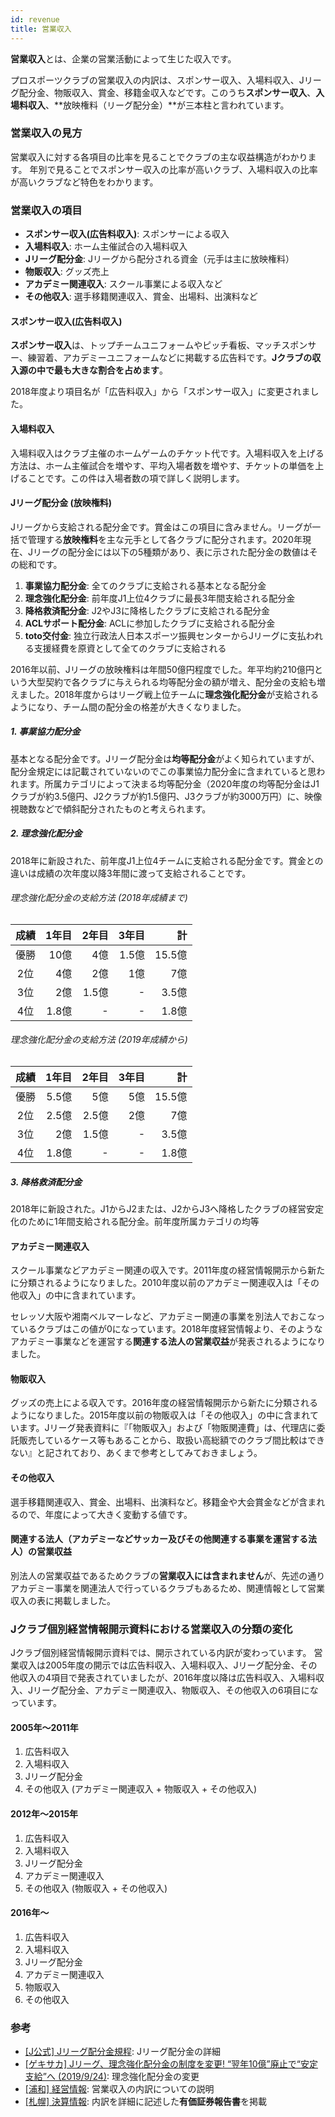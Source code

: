 ```yaml
---
id: revenue
title: 営業収入
---
```


**営業収入**とは、企業の営業活動によって生じた収入です。

プロスポーツクラブの営業収入の内訳は、スポンサー収入、入場料収入、Jリーグ配分金、物販収入、賞金、移籍金収入などです。このうち**スポンサー収入**、**入場料収入**、**放映権料（リーグ配分金）**が三本柱と言われています。

### 営業収入の見方

営業収入に対する各項目の比率を見ることでクラブの主な収益構造がわかります。
年別で見ることでスポンサー収入の比率が高いクラブ、入場料収入の比率が高いクラブなど特色をわかります。

### 営業収入の項目

- **スポンサー収入(広告料収入)**: スポンサーによる収入
- **入場料収入**: ホーム主催試合の入場料収入
- **Jリーグ配分金**: Jリーグから配分される資金（元手は主に放映権料）
- **物販収入**: グッズ売上
- **アカデミー関連収入**: スクール事業による収入など
- **その他収入**: 選手移籍関連収入、賞金、出場料、出演料など

#### スポンサー収入(広告料収入)

**スポンサー収入**は、トップチームユニフォームやピッチ看板、マッチスポンサー、練習着、アカデミーユニフォームなどに掲載する広告料です。**Jクラブの収入源の中で最も大きな割合を占めます**。

2018年度より項目名が「広告料収入」から「スポンサー収入」に変更されました。

#### 入場料収入

入場料収入はクラブ主催のホームゲームのチケット代です。入場料収入を上げる方法は、ホーム主催試合を増やす、平均入場者数を増やす、チケットの単価を上げることです。この件は入場者数の項で詳しく説明します。

#### Jリーグ配分金 (放映権料)

Jリーグから支給される配分金です。賞金はこの項目に含みません。リーグが一括で管理する**放映権料**を主な元手として各クラブに配分されます。2020年現在、Jリーグの配分金には以下の5種類があり、表に示された配分金の数値はその総和です。

1. **事業協力配分金**: 全てのクラブに支給される基本となる配分金
2. **理念強化配分金**: 前年度J1上位4クラブに最長3年間支給される配分金
3. **降格救済配分金**: J2やJ3に降格したクラブに支給される配分金
4. **ACLサポート配分金**: ACLに参加したクラブに支給される配分金
5. **toto交付金**: 独立行政法人日本スポーツ振興センターからJリーグに支払われる支援経費を原資として全てのクラブに支給される

2016年以前、Jリーグの放映権料は年間50億円程度でした。年平均約210億円という大型契約で各クラブに与えられる均等配分金の額が増え、配分金の支給も増えました。2018年度からはリーグ戦上位チームに**理念強化配分金**が支給されるようになり、チーム間の配分金の格差が大きくなりました。

##### 1. 事業協力配分金

基本となる配分金です。Jリーグ配分金は**均等配分金**がよく知られていますが、配分金規定には記載されていないのでこの事業協力配分金に含まれていると思われます。所属カテゴリによって決まる均等配分金（2020年度の均等配分金はJ1クラブが約3.5億円、J2クラブが約1.5億円、J3クラブが約3000万円）に、映像視聴数などで傾斜配分されたものと考えられます。

##### 2. 理念強化配分金

2018年に新設された、前年度J1上位4チームに支給される配分金です。賞金との違いは成績の次年度以降3年間に渡って支給されることです。

###### 理念強化配分金の支給方法 (2018年成績まで)

| 成績 | 1年目  | 2年目  | 3年目   | 計     |
| :--: | ----: | ----: | ----: | -----: |
| 優勝 | 10億  | 4億   | 1.5億 | 15.5億 |
| 2位  | 4億   | 2億   | 1億   | 7億    |
| 3位  | 2億   | 1.5億 | -     | 3.5億  |
| 4位  | 1.8億 | -     | -     | 1.8億  |

###### 理念強化配分金の支給方法 (2019年成績から)

| 成績 | 1年目  | 2年目  | 3年目   | 計     |
| :--: | ----: | ----: | --: | -----: |
| 優勝 | 5.5億 | 5億   | 5億 | 15.5億 |
| 2位  | 2.5億 | 2.5億 | 2億 | 7億    |
| 3位  | 2億   | 1.5億 | -   | 3.5億  |
| 4位  | 1.8億 | -     | -   | 1.8億  |

##### 3. 降格救済配分金

2018年に新設された。J1からJ2または、J2からJ3へ降格したクラブの経営安定化のために1年間支給される配分金。前年度所属カテゴリの均等

#### アカデミー関連収入

スクール事業などアカデミー関連の収入です。2011年度の経営情報開示から新たに分類されるようになりました。2010年度以前のアカデミー関連収入は「その他収入」の中に含まれています。

セレッソ大阪や湘南ベルマーレなど、アカデミー関連の事業を別法人でおこなっているクラブはこの値が0になっています。2018年度経営情報より、そのようなアカデミー事業などを運営する**関連する法人の営業収益**が発表されるようになりました。

#### 物販収入

グッズの売上による収入です。2016年度の経営情報開示から新たに分類されるようになりました。2015年度以前の物販収入は「その他収入」の中に含まれています。Jリーグ発表資料に『「物販収入」および「物販関連費」は、代理店に委託販売しているケース等もあることから、取扱い高総額でのクラブ間比較はできない』と記されており、あくまで参考としてみておきましょう。

#### その他収入

選手移籍関連収入、賞金、出場料、出演料など。移籍金や大会賞金などが含まれるので、年度によって大きく変動する値です。

#### 関連する法人（アカデミーなどサッカー及びその他関連する事業を運営する法人）の営業収益

別法人の営業収益であるためクラブの**営業収入には含まれません**が、先述の通りアカデミー事業を関連法人で行っているクラブもあるため、関連情報として営業収入の表に掲載しました。

### Jクラブ個別経営情報開示資料における営業収入の分類の変化

Jクラブ個別経営情報開示資料では、開示されている内訳が変わっています。
営業収入は2005年度の開示では広告料収入、入場料収入、Jリーグ配分金、その他収入の4項目で発表されていましたが、2016年度以降は広告料収入、入場料収入、Jリーグ配分金、アカデミー関連収入、物販収入、その他収入の6項目になっています。

#### 2005年〜2011年

1. 広告料収入
2. 入場料収入
3. Jリーグ配分金
4. その他収入 (アカデミー関連収入 + 物販収入 + その他収入)

#### 2012年〜2015年

1. 広告料収入
2. 入場料収入
3. Jリーグ配分金
4. アカデミー関連収入
5. その他収入 (物販収入 + その他収入)

#### 2016年〜

1. 広告料収入
2. 入場料収入
3. Jリーグ配分金
4. アカデミー関連収入
5. 物販収入
6. その他収入

### 参考

- [[J公式] Jリーグ配分金規程][Jリーグ配分金規程]: Jリーグ配分金の詳細
- [[ゲキサカ] Jリーグ、理念強化配分金の制度を変更! “翌年10億”廃止で“安定支給”へ (2019/9/24)](https://web.gekisaka.jp/news/detail/?285971-285971-fl): 理念強化配分金の変更
- [[浦和] 経営情報](https://www.urawa-reds.co.jp/club/managdata.php): 営業収入の内訳についての説明
- [[札幌] 決算情報](https://www.consadole-sapporo.jp/club/settlement/): 内訳を詳細に記述した**有価証券報告書**を掲載

<!--2016年7月20日(水) 10:30 JリーグとDAZNが10年間の放映権契約を締結 -->
[JリーグとDAZNが10年間の放映権契約を締結]: https://www.jleague.jp/news/article/6462/

[Jリーグオフィシャルパートナー]: https://www.jleague.jp/corporate/partner.html
[Jリーグ配分金規程]: https://www.jleague.jp/docs/aboutj/regulation/2020/14.pdf "Jリーグ配分金規程"
[Jリーグ規約2017 第122条]: https://www.jleague.jp/docs/aboutj/regulation/2017_regulation.pdf#page=82 "Jリーグ規約2017"

[^1]: 付随事業、公衆送信権、その他の事業、Jリーグオフィシャルパートナー
